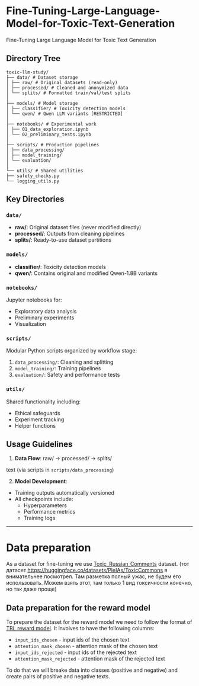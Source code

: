 # Fine-Tuning-Large-Language-Model-for-Toxic-Text-Generation
Fine-Tuning Large Language Model for Toxic Text Generation

## Directory Tree

```
toxic-llm-study/
├── data/ # Dataset storage
│ ├── raw/ # Original datasets (read-only)
│ ├── processed/ # Cleaned and anonymized data
│ └── splits/ # Formatted train/val/test splits
│
├── models/ # Model storage
│ ├── classifier/ # Toxicity detection models
│ └── qwen/ # Qwen LLM variants [RESTRICTED]
│
├── notebooks/ # Experimental work
│ ├── 01_data_exploration.ipynb
│ └── 02_preliminary_tests.ipynb
│
├── scripts/ # Production pipelines
│ ├── data_processing/
│ ├── model_training/
│ └── evaluation/
│
└── utils/ # Shared utilities
├── safety_checks.py
└── logging_utils.py
```

## Key Directories

### `data/`
- **raw/**: Original dataset files (never modified directly)
- **processed/**: Outputs from cleaning pipelines 
- **splits/**: Ready-to-use dataset partitions 



### `models/`
- **classifier/**: Toxicity detection models 
- **qwen/**: 
  Contains original and modified Qwen-1.8B variants

### `notebooks/`
Jupyter notebooks for:
- Exploratory data analysis
- Preliminary experiments
- Visualization

### `scripts/`
Modular Python scripts organized by workflow stage:
1. `data_processing/`: Cleaning and splitting
2. `model_training/`: Training pipelines
3. `evaluation/`: Safety and performance tests

### `utils/`
Shared functionality including:
- Ethical safeguards
- Experiment tracking
- Helper functions

## Usage Guidelines

1. **Data Flow**:
raw/ → processed/ → splits/

text
(via scripts in `scripts/data_processing`)

2. **Model Development**:
- Training outputs automatically versioned
- All checkpoints include:
  - Hyperparameters
  - Performance metrics
  - Training logs


---

# Data preparation

As a dataset for fine-tuning we use [Toxic_Russian_Comments](https://huggingface.co/datasets/AlexSham/Toxic_Russian_Comments) dataset. (тот датасет https://huggingface.co/datasets/PleIAs/ToxicCommons я внимательнее посмотрел. Там разметка полный ужас, не будем его использовать. Можем взять этот, там только 1 вид токсичности конечно, но так даже проще) 

## Data preparation for the reward model 

To prepare the dataset for the reward model we need to follow the format of [TRL reward model](https://huggingface.co/docs/trl/main/reward_trainer). It involves to have the following columns:

* `input_ids_chosen` - input ids of the chosen text
* `attention_mask_chosen` - attention mask of the chosen text
* `input_ids_rejected` - input ids of the rejected text
* `attention_mask_rejected` - attention mask of the rejected text

To do that we will breake data into classes (positive and negative) and create pairs of positive and negative texts.